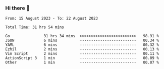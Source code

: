 ### Hi there 👋

<!--
**zhumeme/zhumeme** is a ✨ _special_ ✨ repository because its `README.md` (this file) appears on your GitHub profile.

Here are some ideas to get you started:

- 🔭 I’m currently working on ...
- 🌱 I’m currently learning ...
- 👯 I’m looking to collaborate on ...
- 🤔 I’m looking for help with ...
- 💬 Ask me about ...
- 📫 How to reach me: ...
- 😄 Pronouns: ...
- ⚡ Fun fact: ...
-->

<!--START_SECTION:waka-->

```all_time
From: 15 August 2023 - To: 22 August 2023

Total Time: 31 hrs 54 mins

Go               31 hrs 34 mins  >>>>>>>>>>>>>>>>>>>>>>>>>   98.91 %
JSON             6 mins          -------------------------   00.34 %
YAML             6 mins          -------------------------   00.32 %
Ezhil            2 mins          -------------------------   00.13 %
Vim Script       2 mins          -------------------------   00.11 %
ActionScript 3   1 min           -------------------------   00.09 %
Other            1 min           -------------------------   00.07 %
```

<!--END_SECTION:waka-->
